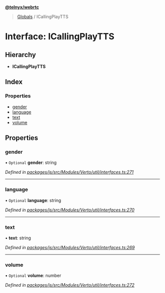 **[@telnyx/webrtc](../README.md)**

> [Globals](../README.md) / ICallingPlayTTS

# Interface: ICallingPlayTTS

## Hierarchy

* **ICallingPlayTTS**

## Index

### Properties

* [gender](icallingplaytts.md#gender)
* [language](icallingplaytts.md#language)
* [text](icallingplaytts.md#text)
* [volume](icallingplaytts.md#volume)

## Properties

### gender

• `Optional` **gender**: string

*Defined in [packages/js/src/Modules/Verto/util/interfaces.ts:271](https://github.com/team-telnyx/webrtc/blob/main/packages/js/src/Modules/Verto/util/interfaces.ts#L271)*

___

### language

• `Optional` **language**: string

*Defined in [packages/js/src/Modules/Verto/util/interfaces.ts:270](https://github.com/team-telnyx/webrtc/blob/main/packages/js/src/Modules/Verto/util/interfaces.ts#L270)*

___

### text

•  **text**: string

*Defined in [packages/js/src/Modules/Verto/util/interfaces.ts:269](https://github.com/team-telnyx/webrtc/blob/main/packages/js/src/Modules/Verto/util/interfaces.ts#L269)*

___

### volume

• `Optional` **volume**: number

*Defined in [packages/js/src/Modules/Verto/util/interfaces.ts:272](https://github.com/team-telnyx/webrtc/blob/main/packages/js/src/Modules/Verto/util/interfaces.ts#L272)*
